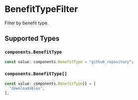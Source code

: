 # BenefitTypeFilter

Filter by benefit type.


## Supported Types

### `components.BenefitType`

```typescript
const value: components.BenefitType = "github_repository";
```

### `components.BenefitType[]`

```typescript
const value: components.BenefitType[] = [
  "downloadables",
];
```

